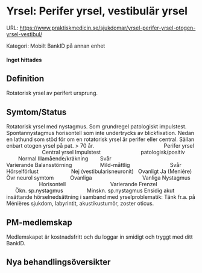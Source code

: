 # Yrsel: Perifer yrsel, vestibulär yrsel

URL: https://www.praktiskmedicin.se/sjukdomar/yrsel-perifer-yrsel-otogen-yrsel-vestibul/



Kategori: Mobilt BankID på annan enhet

#### Inget hittades

## Definition

Rotatorisk yrsel av perifert ursprung.

## Symtom/Status

Rotatorisk yrsel med nystagmus. Som grundregel patologiskt impulstest. Spontannystagmus horisontell som inte undertrycks av blickfixation. Nedan en lathund som stöd för om en rotatorisk yrsel är perifer eller central. Sällan enbart otogen yrsel på pat. > 70 år.
                                              Perifer yrsel                          Central yrsel
Impulstest                           patologisk/positiv                Normal
Illamående/kräkning        Svår                                         Varierande
Balansstörning                   Mild-måttlig                           Svår
Hörselförlust                      Nej (vestibularisneuronit)   Ovanligt
Ja (Meniére)
Övr neurol symtom           Ovanliga                                  Vanliga
Nystagmus                          Horisontell                              Varierande
Frenzel                                Ökn. sp.nystagmus                Minskn. sp.nystagmus
Ensidig akut insättande hörselnedsättning i samband med yrselproblematik: Tänk fr.a. på Ménières sjukdom, labyrintit, akustikustumör, zoster oticus.

## PM-medlemskap

Medlemskapet är kostnadsfritt och du loggar in smidigt och tryggt med ditt BankID.

## Nya behandlingsöversikter

